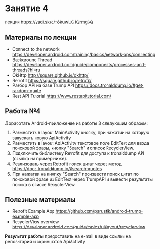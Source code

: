 # Занятие 4
лекция https://yadi.sk/d/-8kuwUC1Qrmg3Q

## Материалы по лекции
- Connect to the network  https://developer.android.com/training/basics/network-ops/connecting
- Background Thread https://developer.android.com/guide/components/processes-and-threads?hl=ru
- OkHttp http://square.github.io/okhttp/
- Retrofit https://square.github.io/retrofit/
- Разбор API на базе Trump API https://docs.tronalddump.io/#get-random-quote
- Rest API Tutorial https://www.restapitutorial.com/

## Работа №4
Доработать Android-приложение из работы 3 следующим образом:
1. Разместить в layout MainActivity кнопку, при нажатии на которую запускать новую ApiActivity. 
2. Разместить в layout ApiActivity текстовое поле EditText для ввода поисковой фразы, кнопку "Search" и список RecyclerView.
3. Подключить библиотеку Retrofit для доступа к tronalddump API  (ссылка на пример ниже).
4. Реализовать через Retrofit поиск цитат через метод https://docs.tronalddump.io/#search-quotes
5. При нажатии на кнопку "Search" произвести поиск цитат по поисковой фразе из EditText через TrumpAPI и вывести результаты поиска в списке RecyclerView.

## Полезные материалы
- Retrofit Example App https://github.com/psrustik/android-trump-example-app
- RecyclerView overview https://developer.android.com/guide/topics/ui/layout/recyclerview


**Результат работы** предоставить на e-mail в виде ссылки на репозитарий и скриншотов ApiActivity
